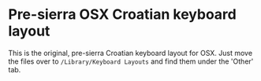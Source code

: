 # Pre-sierra OSX Croatian keyboard layout

This is the original, pre-sierra Croatian keyboard layout for OSX. Just move the files over to `/Library/Keyboard Layouts` and find them under the 'Other' tab.
